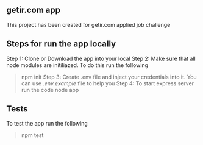 ## getir.com app
This project has been created for getir.com applied job challenge

## Steps for run the app locally
Step 1: Clone or Download the app into your local
Step 2: Make sure that all node modules are initiliazed. To do this run the following
> npm init
Step 3: Create .env file and inject your credentials into it. You can use *.env.example* file to help you
Step 4: To start express server run the code
> node app

## Tests
To test the app run the following
> npm test